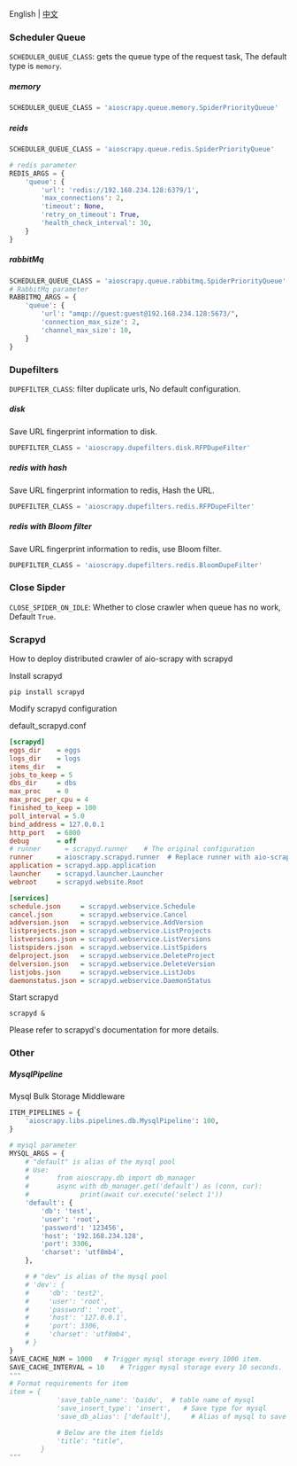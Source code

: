 
English | [中文](./documentation_zh.md)
### Scheduler Queue
`SCHEDULER_QUEUE_CLASS`: gets the queue type of the request task, The default type is `memory`.
##### memory
```python
SCHEDULER_QUEUE_CLASS = 'aioscrapy.queue.memory.SpiderPriorityQueue'
```
##### reids
```python
SCHEDULER_QUEUE_CLASS = 'aioscrapy.queue.redis.SpiderPriorityQueue'

# redis parameter
REDIS_ARGS = {
    'queue': {
        'url': 'redis://192.168.234.128:6379/1',
        'max_connections': 2,
        'timeout': None,
        'retry_on_timeout': True,
        'health_check_interval': 30,
    }
}
```
##### rabbitMq
```python
SCHEDULER_QUEUE_CLASS = 'aioscrapy.queue.rabbitmq.SpiderPriorityQueue'
# RabbitMq parameter
RABBITMQ_ARGS = {
    'queue': {
        'url': "amqp://guest:guest@192.168.234.128:5673/",
        'connection_max_size': 2,
        'channel_max_size': 10,
    }
}
```

### Dupefilters
`DUPEFILTER_CLASS`: filter duplicate urls, No default configuration.

##### disk
Save URL fingerprint information to disk.
```python
DUPEFILTER_CLASS = 'aioscrapy.dupefilters.disk.RFPDupeFilter'
```
##### redis with hash
Save URL fingerprint information to redis, Hash the URL.
```python
DUPEFILTER_CLASS = 'aioscrapy.dupefilters.redis.RFPDupeFilter'
```
##### redis with Bloom filter
Save URL fingerprint information to redis, use Bloom filter.

```python
DUPEFILTER_CLASS = 'aioscrapy.dupefilters.redis.BloomDupeFilter'
```

### Close Sipder
`CLOSE_SPIDER_ON_IDLE`: Whether to close crawler when queue has no work, Default `True`.

### Scrapyd
How to deploy distributed crawler of aio-scrapy with scrapyd

Install scrapyd
```shell
pip install scrapyd
```
Modify scrapyd configuration

default_scrapyd.conf
```ini
[scrapyd]
eggs_dir    = eggs
logs_dir    = logs
items_dir   =
jobs_to_keep = 5
dbs_dir     = dbs
max_proc    = 0
max_proc_per_cpu = 4
finished_to_keep = 100
poll_interval = 5.0
bind_address = 127.0.0.1
http_port   = 6800
debug       = off
# runner      = scrapyd.runner    # The original configuration
runner      = aioscrapy.scrapyd.runner  # Replace runner with aio-scrapy runner
application = scrapyd.app.application
launcher    = scrapyd.launcher.Launcher
webroot     = scrapyd.website.Root

[services]
schedule.json     = scrapyd.webservice.Schedule
cancel.json       = scrapyd.webservice.Cancel
addversion.json   = scrapyd.webservice.AddVersion
listprojects.json = scrapyd.webservice.ListProjects
listversions.json = scrapyd.webservice.ListVersions
listspiders.json  = scrapyd.webservice.ListSpiders
delproject.json   = scrapyd.webservice.DeleteProject
delversion.json   = scrapyd.webservice.DeleteVersion
listjobs.json     = scrapyd.webservice.ListJobs
daemonstatus.json = scrapyd.webservice.DaemonStatus

```
Start scrapyd
```shell
scrapyd &
```
Please refer to scrapyd's documentation for more details.

### Other

##### MysqlPipeline
Mysql Bulk Storage Middleware
```python
ITEM_PIPELINES = {
    'aioscrapy.libs.pipelines.db.MysqlPipeline': 100,
}

# mysql parameter
MYSQL_ARGS = {
    # "default" is alias of the mysql pool
    # Use:
    #       from aioscrapy.db import db_manager
    #       async with db_manager.get('default') as (conn, cur):
    #             print(await cur.execute('select 1'))
    'default': {
        'db': 'test',
        'user': 'root',
        'password': '123456',
        'host': '192.168.234.128',
        'port': 3306,
        'charset': 'utf8mb4',
    },

    # # "dev" is alias of the mysql pool
    # 'dev': {
    #     'db': 'test2',
    #     'user': 'root',
    #     'password': 'root',
    #     'host': '127.0.0.1',
    #     'port': 3306,
    #     'charset': 'utf8mb4',
    # }
}
SAVE_CACHE_NUM = 1000   # Trigger mysql storage every 1000 item.
SAVE_CACHE_INTERVAL = 10    # Trigger mysql storage every 10 seconds.
"""
# Format requirements for item
item = {
            'save_table_name': 'baidu',  # table name of mysql
            'save_insert_type': 'insert',   # Save type for mysql
            'save_db_alias': ['default'],     # Alias of mysql to save

            # Below are the item fields
            'title': "title",
        }
"""

```
